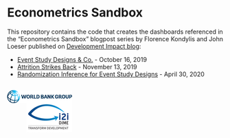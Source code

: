 # Econometrics Sandbox
This repository contains the code that creates the dashboards referenced in the “Econometrics Sandbox” blogpost series by Florence Kondylis and John Loeser published on [Development Impact blog](https://blogs.worldbank.org/impactevaluations):

- [Event Study Designs & Co.](https://blogs.worldbank.org/impactevaluations/econometrics-sandbox-event-study-designs-co) - October 16, 2019
- [Attrition Strikes Back](https://blogs.worldbank.org/impactevaluations/econometrics-sandbox-attrition-strikes-back) - November 13, 2019
- [Randomization Inference for Event Study Designs](https://blogs.worldbank.org/impactevaluations/econometrics-sandbox-randomization-inference-event-study-designs) - April 30, 2020

## 
<div class = "row">
  <div class = "column" style = "width:30%">
    <img src="img/wb.png" align = "left">
  </div>
  <div class = "column" style = "width:30%">
    <img src="img/i2i.png" align = "right">
  </div>
</div>
 
